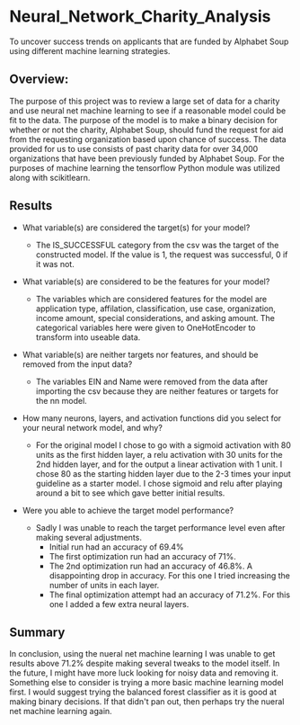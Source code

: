 # Neural_Network_Charity_Analysis
To uncover success trends on applicants that are funded by Alphabet Soup using different machine learning strategies.

## Overview:
The purpose of this project was to review a large set of data for a charity and use neural net machine learning to see if a reasonable model could be fit to the data.  The purpose of the model is to make a binary decision for whether or not the charity, Alphabet Soup, should fund the request for aid from the requesting organization based upon chance of success.  The data provided for us to use consists of past charity data for over 34,000 organizations that have been previously funded by Alphabet Soup.  For the purposes of machine learning the tensorflow Python module was utilized along with scikitlearn.

## Results
- What variable(s) are considered the target(s) for your model?

  - The IS_SUCCESSFUL category from the csv was the target of the constructed model.  If the value is 1, the request was successful, 0 if it was not.

- What variable(s) are considered to be the features for your model?
  - The variables which are considered features for the model are application type, affilation, classification, use case, organization, income amount, special considerations, and asking amount.  The categorical variables here were given to OneHotEncoder to transform into useable data.
  
- What variable(s) are neither targets nor features, and should be removed from the input data? 
  - The variables EIN and Name were removed from the data after importing the csv because they are neither features or targets for the nn model.
  
- How many neurons, layers, and activation functions did you select for your neural network model, and why?
  - For the original model I chose to go with a sigmoid activation with 80 units as the first hidden layer, a relu activation with 30 units for the 2nd hidden layer, and for the output a linear activation with 1 unit.  I chose 80 as the starting hidden layer due to the 2-3 times your input guideline as a starter model.  I chose sigmoid and relu after playing around a bit to see which gave better initial results.
  
- Were you able to achieve the target model performance?
  - Sadly I was unable to reach the target performance level even after making several adjustments.
    - Initial run had an accuracy of 69.4%
    - The first optimization run had an accuracy of 71%.
    - The 2nd optimization run had an accuracy of 46.8%.  A disappointing drop in accuracy.  For this one I tried increasing the number of units in each layer.
    - The final optimization attempt had an accuracy of 71.2%.  For this one I added a few extra neural layers.

## Summary

In conclusion, using the nueral net machine learning I was unable to get results above 71.2% despite making several tweaks to the model itself.  In the future, I might have more luck looking for noisy data and removing it.  Something else to consider is trying a more basic machine learning model first.  I would suggest trying the balanced forest classifier as it is good at making binary decisions.  If that didn't pan out, then perhaps try the nueral net machine learning again.
